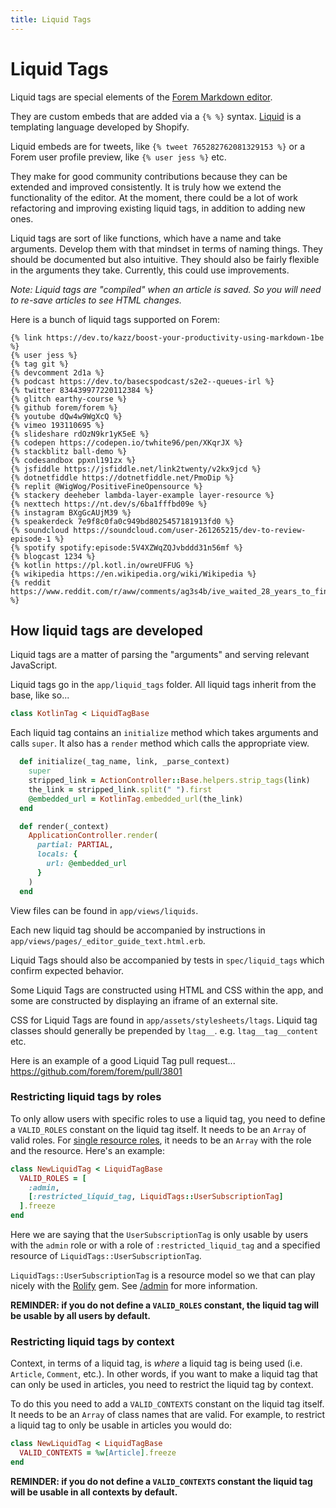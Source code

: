 ```yaml
---
title: Liquid Tags
---
```


# Liquid Tags

Liquid tags are special elements of the
[Forem Markdown editor](https://dev.to/new).

They are custom embeds that are added via a `{% %}` syntax.
[Liquid](https://shopify.github.io/liquid/) is a templating language developed
by Shopify.

Liquid embeds are for tweets, like `{% tweet 765282762081329153 %}` or a Forem
user profile preview, like `{% user jess %}` etc.

They make for good community contributions because they can be extended and
improved consistently. It is truly how we extend the functionality of the
editor. At the moment, there could be a lot of work refactoring and improving
existing liquid tags, in addition to adding new ones.

Liquid tags are sort of like functions, which have a name and take arguments.
Develop them with that mindset in terms of naming things. They should be
documented but also intuitive. They should also be fairly flexible in the
arguments they take. Currently, this could use improvements.

_Note: Liquid tags are "compiled" when an article is saved. So you will need to
re-save articles to see HTML changes._

Here is a bunch of liquid tags supported on Forem:

```liquid
{% link https://dev.to/kazz/boost-your-productivity-using-markdown-1be %}
{% user jess %}
{% tag git %}
{% devcomment 2d1a %}
{% podcast https://dev.to/basecspodcast/s2e2--queues-irl %}
{% twitter 834439977220112384 %}
{% glitch earthy-course %}
{% github forem/forem %}
{% youtube dQw4w9WgXcQ %}
{% vimeo 193110695 %}
{% slideshare rdOzN9kr1yK5eE %}
{% codepen https://codepen.io/twhite96/pen/XKqrJX %}
{% stackblitz ball-demo %}
{% codesandbox ppxnl191zx %}
{% jsfiddle https://jsfiddle.net/link2twenty/v2kx9jcd %}
{% dotnetfiddle https://dotnetfiddle.net/PmoDip %}
{% replit @WigWog/PositiveFineOpensource %}
{% stackery deeheber lambda-layer-example layer-resource %}
{% nexttech https://nt.dev/s/6ba1fffbd09e %}
{% instagram BXgGcAUjM39 %}
{% speakerdeck 7e9f8c0fa0c949bd8025457181913fd0 %}
{% soundcloud https://soundcloud.com/user-261265215/dev-to-review-episode-1 %}
{% spotify spotify:episode:5V4XZWqZQJvbddd31n56mf %}
{% blogcast 1234 %}
{% kotlin https://pl.kotl.in/owreUFFUG %}
{% wikipedia https://en.wikipedia.org/wiki/Wikipedia %}
{% reddit https://www.reddit.com/r/aww/comments/ag3s4b/ive_waited_28_years_to_finally_havr_my_first_pet %}
```

## How liquid tags are developed

Liquid tags are a matter of parsing the "arguments" and serving relevant
JavaScript.

Liquid tags go in the `app/liquid_tags` folder. All liquid tags inherit from the
base, like so...

```ruby
class KotlinTag < LiquidTagBase
```

Each liquid tag contains an `initialize` method which takes arguments and calls
`super`. It also has a `render` method which calls the appropriate view.

```ruby
  def initialize(_tag_name, link, _parse_context)
    super
    stripped_link = ActionController::Base.helpers.strip_tags(link)
    the_link = stripped_link.split(" ").first
    @embedded_url = KotlinTag.embedded_url(the_link)
  end

  def render(_context)
    ApplicationController.render(
      partial: PARTIAL,
      locals: {
        url: @embedded_url
      }
    )
  end
```

View files can be found in `app/views/liquids`.

Each new liquid tag should be accompanied by instructions in
`app/views/pages/_editor_guide_text.html.erb`.

Liquid Tags should also be accompanied by tests in `spec/liquid_tags` which
confirm expected behavior.

Some Liquid Tags are constructed using HTML and CSS within the app, and some are
constructed by displaying an iframe of an external site.

CSS for Liquid Tags are found in `app/assets/stylesheets/ltags`. Liquid tag
classes should generally be prepended by `ltag__`. e.g. `ltag__tag__content`
etc.

Here is an example of a good Liquid Tag pull request...
https://github.com/forem/forem/pull/3801

### Restricting liquid tags by roles

To only allow users with specific roles to use a liquid tag, you need to define
a `VALID_ROLES` constant on the liquid tag itself. It needs to be an `Array` of
valid roles. For [single resource roles](/admin), it needs to be an `Array` with
the role and the resource. Here's an example:

```ruby
class NewLiquidTag < LiquidTagBase
  VALID_ROLES = [
    :admin,
    [:restricted_liquid_tag, LiquidTags::UserSubscriptionTag]
  ].freeze
end
```

Here we are saying that the `UserSubscriptionTag` is only usable by users with
the `admin` role or with a role of `:restricted_liquid_tag` and a specified
resource of `LiquidTags::UserSubscriptionTag`.

`LiquidTags::UserSubscriptionTag` is a resource model so we that can play nicely
with the [Rolify][rolify] gem. See [/admin](/admin) for more information.

**REMINDER: if you do not define a `VALID_ROLES` constant, the liquid tag will
be usable by all users by default.**

### Restricting liquid tags by context

Context, in terms of a liquid tag, is _where_ a liquid tag is being used (i.e.
`Article`, `Comment`, etc.). In other words, if you want to make a liquid tag
that can only be used in articles, you need to restrict the liquid tag by
context.

To do this you need to add a `VALID_CONTEXTS` constant on the liquid tag itself.
It needs to be an `Array` of class names that are valid. For example, to
restrict a liquid tag to only be usable in articles you would do:

```ruby
class NewLiquidTag < LiquidTagBase
  VALID_CONTEXTS = %w[Article].freeze
end
```

**REMINDER: if you do not define a `VALID_CONTEXTS` constant the liquid tag will
be usable in all contexts by default.**

[rolify]: https://github.com/RolifyCommunity/rolify
